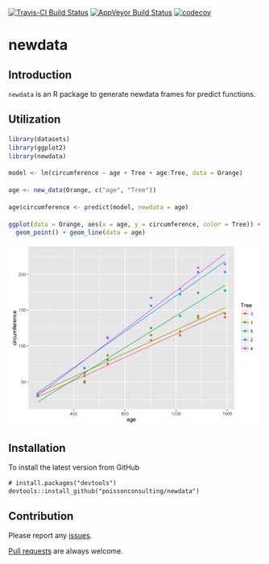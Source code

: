 
<!-- README.md is generated from README.Rmd. Please edit that file -->
[![Travis-CI Build Status](https://travis-ci.org/poissonconsulting/newdata.svg?branch=master)](https://travis-ci.org/poissonconsulting/newdata) [![AppVeyor Build Status](https://ci.appveyor.com/api/projects/status/github/poissonconsulting/newdata?branch=master&svg=true)](https://ci.appveyor.com/project/poissonconsulting/newdata) [![codecov](https://codecov.io/gh/poissonconsulting/newdata/branch/master/graph/badge.svg)](https://codecov.io/gh/poissonconsulting/newdata)

newdata
=======

Introduction
------------

`newdata` is an R package to generate newdata frames for predict functions.

Utilization
-----------

``` r
library(datasets)
library(ggplot2)
library(newdata)

model <- lm(circumference ~ age + Tree + age:Tree, data = Orange)

age <- new_data(Orange, c("age", "Tree"))

age$circumference <- predict(model, newdata = age)

ggplot(data = Orange, aes(x = age, y = circumference, color = Tree)) + 
  geom_point() + geom_line(data = age)
```

![](README-unnamed-chunk-2-1.png)

Installation
------------

To install the latest version from GitHub

    # install.packages("devtools")
    devtools::install_github("poissonconsulting/newdata")

Contribution
------------

Please report any [issues](https://github.com/poissonconsulting/newdata/issues).

[Pull requests](https://github.com/poissonconsulting/newdata/pulls) are always welcome.

